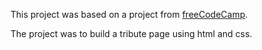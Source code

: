 This project was based on a project from [freeCodeCamp](https://www.freecodecamp.org/).

The project was to build a tribute page using html and css.
